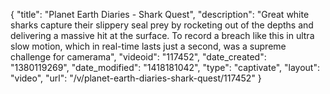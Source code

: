 {
    "title": "Planet Earth Diaries - Shark Quest",
    "description": "Great white sharks capture their slippery seal prey by rocketing out of the depths and delivering a massive hit at the surface. To record a breach like this in ultra slow motion, which in real-time lasts just a second, was a supreme challenge for camerama",
    "videoid": "117452",
    "date_created": "1380119269",
    "date_modified": "1418181042",
    "type": "captivate",
    "layout": "video",
    "url": "\/v\/planet-earth-diaries-shark-quest\/117452"
}